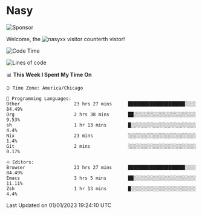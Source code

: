 # Nasy

<!--
<p align="center">
<img height="200" src="https://github-readme-stats.vercel.app/api?username=nasyxx&count_private=true&show_icons=true&theme=dracula&include_all_commits=true"/>
<img height="200" src="https://github-readme-stats.vercel.app/api/top-langs/?username=nasyxx&theme=dracula&hide=html,jupyter+notebook&count_private=true&show_icons=true"/>
</p>

  
----------------
-->

![Sponsor](https://img.shields.io/static/v1.svg?label=Sponsor&message=%E2%9D%A4&logo=GitHub&style=flat&color=pink)
 
Welcome, the ![nasyxx visitor counter](https://count.getloli.com/get/@nasyxx?theme=rule34)th vistor!
 
<!--START_SECTION:waka-->
![Code Time](http://img.shields.io/badge/Code%20Time-3%2C006%20hrs%204%20mins-blue)

![Lines of code](https://img.shields.io/badge/From%20Hello%20World%20I%27ve%20Written-5%20Million%20lines%20of%20code-blue)

📊 **This Week I Spent My Time On** 

```text
⌚︎ Time Zone: America/Chicago

💬 Programming Languages: 
Other                    23 hrs 27 mins      █████████████████████░░░░   84.49% 
Org                      2 hrs 38 mins       ██░░░░░░░░░░░░░░░░░░░░░░░   9.53% 
sh                       1 hr 13 mins        █░░░░░░░░░░░░░░░░░░░░░░░░   4.4% 
Nix                      23 mins             ░░░░░░░░░░░░░░░░░░░░░░░░░   1.4% 
Git                      2 mins              ░░░░░░░░░░░░░░░░░░░░░░░░░   0.17%

🔥 Editors: 
Browser                  23 hrs 27 mins      █████████████████████░░░░   84.49% 
Emacs                    3 hrs 5 mins        ██░░░░░░░░░░░░░░░░░░░░░░░   11.11% 
Zsh                      1 hr 13 mins        █░░░░░░░░░░░░░░░░░░░░░░░░   4.4%

```


 Last Updated on 01/01/2023 19:24:10 UTC
<!--END_SECTION:waka-->

<!-- ![visitors](https://visitor-badge.laobi.icu/badge?page_id=nasyxx.nasyxx) -->
